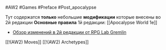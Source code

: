 #AW2  #Games #Preface #Post_apocalypse

Тут содержатся **только** небольшие **модификации** которые внесены во 2й редакции
**Основные правила** 1й редакции: [[Apocalypse World 1e]]

- [Обзор изменений в 2й редакции от RPG Lab Gremlin](https://telegra.ph/Apocalypse-World-editions-whats-new-04-14)

[[!(AW2) Moves]]
[[!(AW2) Archetypes]]